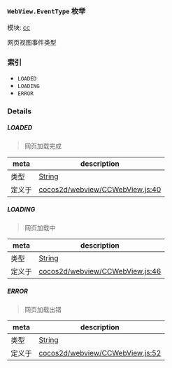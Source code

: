 ### `WebView.EventType` 枚举



模块: [cc](../modules/cc.md)


网页视图事件类型


### 索引
  - `LOADED`
  - `LOADING`
  - `ERROR`

### Details


##### LOADED

> 网页加载完成

| meta | description |
|------|-------------|
| 类型 | <a href="https://developer.mozilla.org/en/JavaScript/Reference/Global_Objects/String" class="crosslink external" target="_blank">String</a> |
| 定义于 | [cocos2d/webview/CCWebView.js:40](https://github.com/cocos-creator/engine/blob/9546fb0f9c421d190e0aba7645402156498449ea/cocos2d/webview/CCWebView.js#L40) |



##### LOADING

> 网页加载中

| meta | description |
|------|-------------|
| 类型 | <a href="https://developer.mozilla.org/en/JavaScript/Reference/Global_Objects/String" class="crosslink external" target="_blank">String</a> |
| 定义于 | [cocos2d/webview/CCWebView.js:46](https://github.com/cocos-creator/engine/blob/9546fb0f9c421d190e0aba7645402156498449ea/cocos2d/webview/CCWebView.js#L46) |



##### ERROR

> 网页加载出错

| meta | description |
|------|-------------|
| 类型 | <a href="https://developer.mozilla.org/en/JavaScript/Reference/Global_Objects/String" class="crosslink external" target="_blank">String</a> |
| 定义于 | [cocos2d/webview/CCWebView.js:52](https://github.com/cocos-creator/engine/blob/9546fb0f9c421d190e0aba7645402156498449ea/cocos2d/webview/CCWebView.js#L52) |


